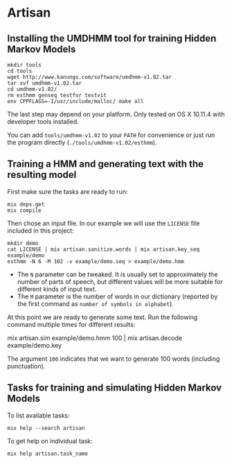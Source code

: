 # Artisan

## Installing the UMDHMM tool for training Hidden Markov Models

    mkdir tools
    cd tools
    wget http://www.kanungo.com/software/umdhmm-v1.02.tar
    tar xvf umdhmm-v1.02.tar
    cd umdhmm-v1.02/
    rm esthmm genseq testfor testvit
    env CPPFLAGS=-I/usr/include/malloc/ make all

The last step may depend on your platform. Only tested on OS X 10.11.4 with
developer tools installed.

You can add `tools/umdhmm-v1.02` to your `PATH` for convenience or just run
the program directly (`./tools/umdhmm-v1.02/esthmm`).

## Training a HMM and generating text with the resulting model

First make sure the tasks are ready to run:

    mix deps.get
    mix compile

Then chose an input file. In our example we will use the `LICENSE` file
included in this project:

    mkdir demo
    cat LICENSE | mix artisan.sanitize.words | mix artisan.key_seq example/demo
    esthmm -N 6 -M 102 -v example/demo.seq > example/demo.hmm

* The `N` parameter can be tweaked. It is usually set to approximately the
  number of parts of speech, but different values will be more suitable for
  different kinds of input text.
* The `M` parameter is the number of words in our dictionary (reported by
  the first command as `number of symbols in alphabet`).

At this point we are ready to generate some text. Run the following command
multiple times for different results:

  mix artisan.sim example/demo.hmm 100 | mix artisan.decode example/demo.key

The argument `100` indicates that we want to generate 100 words (including
punctuation).

## Tasks for training and simulating Hidden Markov Models

To list available tasks:

    mix help --search artisan

To get help on individual task:

    mix help artisan.task_name


